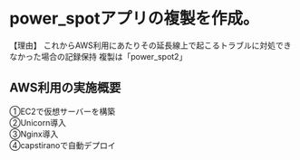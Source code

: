 # power_spotアプリの複製を作成。
【理由】
これからAWS利用にあたりその延長線上で起こるトラブルに対処できなかった場合の記録保持
複製は「power_spot2」

## AWS利用の実施概要
①EC2で仮想サーバーを構築  
②Unicorn導入  
③Nginx導入  
④capstiranoで自動デプロイ
